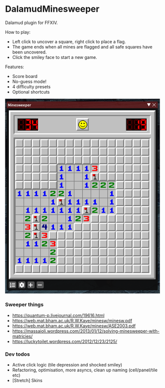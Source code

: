 # DalamudMinesweeper

Dalamud plugin for FFXIV.

How to play:
- Left click to uncover a square, right click to place a flag.
- The game ends when all mines are flagged and all safe squares have been uncovered.
- Click the smiley face to start a new game.

Features:
- Score board
- No-guess mode!
- 4 difficulty presets
- Optional shortcuts

![Minesweeper plugin screenshot](/images/screenshot.png?raw=true "Minesweeper plugin screenshot")

### Sweeper things
- https://quantum-p.livejournal.com/19616.html
- https://web.mat.bham.ac.uk/R.W.Kaye/minesw/minesw.pdf
- https://web.mat.bham.ac.uk/R.W.Kaye/minesw/ASE2003.pdf
- https://massaioli.wordpress.com/2013/01/12/solving-minesweeper-with-matricies/
- https://luckytoilet.wordpress.com/2012/12/23/2125/

### Dev todos
- Active click logic (tile depression and shocked smiley)
- Refactoring, optimisation, more asyncs, clean up naming (cell/panel/tile etc)
- [Stretch] Skins
